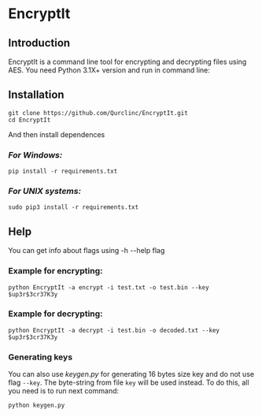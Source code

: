# EncryptIt

## Introduction
EncryptIt is a command line tool for encrypting and decrypting files using AES.
You need Python 3.1X+ version and run in command line:

## Installation

```
git clone https://github.com/Qurclinc/EncryptIt.git
cd EncryptIt
```
And then install dependences
### _For Windows:_
```
pip install -r requirements.txt
```
### _For UNIX systems:_
```
sudo pip3 install -r requirements.txt
```

## Help

You can get info about flags using -h --help flag

### Example for encrypting:
```
python EncryptIt -a encrypt -i test.txt -o test.bin --key $up3r$3cr37K3y
```

### Example for decrypting:
```
python EncryptIt -a decrypt -i test.bin -o decoded.txt --key $up3r$3cr37K3y
```

### Generating keys
You can also use _keygen.py_ for generating 16 bytes size key and do not use flag `--key`. The byte-string from file `key` will be used instead. To do this, all you need is to run next command:
```
python keygen.py
```
